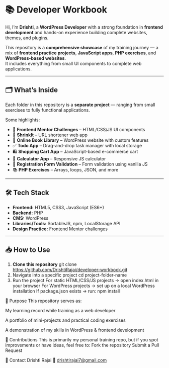 # 📚 Developer Workbook

Hi, I’m **Drishti**, a **WordPress Developer** with a strong foundation in **frontend development** and hands-on experience building complete websites, themes, and plugins.

This repository is a **comprehensive showcase** of my training journey — a mix of **frontend practice projects**, **JavaScript apps**, **PHP exercises**, and **WordPress-based websites**.  
It includes everything from small UI components to complete web applications.

---

## 🗂 What’s Inside
Each folder in this repository is a **separate project** — ranging from small exercises to fully functional applications.

Some highlights:
- 🎨 **Frontend Mentor Challenges** – HTML/CSS/JS UI components
- 🔗 **ShrinkIt** – URL shortener web app
- 📖 **Online Book Library** – WordPress website with custom features
- ✅ **Todo App** – Drag-and-drop task manager with local storage
- 🛍 **Shopping Cart App** – JavaScript-based e-commerce cart
- 🧮 **Calculator App** – Responsive JS calculator
- 📄 **Registration Form Validation** – Form validation using vanilla JS
- 📚 **PHP Exercises** – Arrays, loops, JSON, and more

---

## 🛠️ Tech Stack
- **Frontend:** HTML5, CSS3, JavaScript (ES6+)
- **Backend:** PHP
- **CMS:** WordPress
- **Libraries/Tools:** SortableJS, npm, LocalStorage API
- **Design Practice:** Frontend Mentor challenges

---

## 📥 How to Use
1. **Clone this repository**
   git clone https://github.com/DrishtiRajai/developer-workbook.git
2. Navigate into a specific project
   cd project-folder-name
3. Run the project
  For static HTML/CSS/JS projects → open index.html in your browser
  For WordPress projects → set up on a local WordPress installation
  If package.json exists → run: npm install

🎯 Purpose
This repository serves as:

My learning record while training as a web developer

A portfolio of mini-projects and practical coding exercises

A demonstration of my skills in WordPress & frontend development

🤝 Contributions
This is primarily my personal training repo, but if you spot improvements or have ideas, feel free to:
Fork the repository
Submit a Pull Request

📧 Contact
Drishti Rajai
📩 drishtirajai7@gmail.com
   
